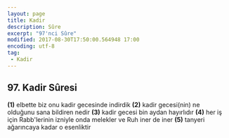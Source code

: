 ```yaml
---
layout: page
title: Kadir
description: Sûre
excerpt: "97'nci Sûre"
modified: 2017-08-30T17:50:00.564948 17:00
encoding: utf-8
tag: 
 - Kadir
---
```


## 97. Kadir Sûresi

**(1)** elbette biz onu kadir gecesinde  indirdik
**(2)** kadir gecesi(nin) ne olduğunu sana bildiren nedir
**(3)** kadir gecesi bin aydan hayırlıdır
**(4)** her iş için Rabb'lerinin izniyle onda melekler ve Ruh iner de iner
**(5)** tanyeri ağarıncaya kadar o esenliktir
